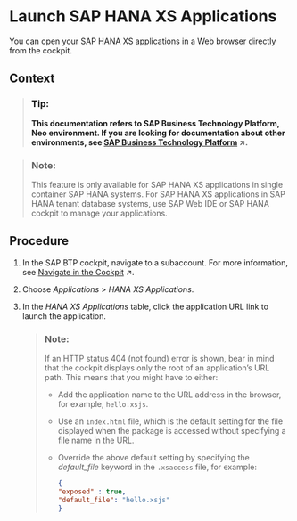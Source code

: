 <!-- loio0dd61c3e5d1d4d6cbea9aec94b7f4725 -->

# Launch SAP HANA XS Applications

You can open your SAP HANA XS applications in a Web browser directly from the cockpit.



<a name="loio0dd61c3e5d1d4d6cbea9aec94b7f4725__context_gps_2s1_hcb"/>

## Context

> ### Tip:  
> **This documentation refers to SAP Business Technology Platform, Neo environment. If you are looking for documentation about other environments, see [SAP Business Technology Platform](https://help.sap.com/viewer/65de2977205c403bbc107264b8eccf4b/Cloud/en-US/6a2c1ab5a31b4ed9a2ce17a5329e1dd8.html "SAP Business Technology Platform (SAP BTP) is an integrated offering comprised of four technology portfolios: database and data management, application development and integration, analytics, and intelligent technologies. The platform offers users the ability to turn data into business value, compose end-to-end business processes, and build and extend SAP applications quickly.") :arrow_upper_right:.**

> ### Note:  
> This feature is only available for SAP HANA XS applications in single container SAP HANA systems. For SAP HANA XS applications in SAP HANA tenant database systems, use SAP Web IDE or SAP HANA cockpit to manage your applications.



## Procedure

1.  In the SAP BTP cockpit, navigate to a subaccount. For more information, see [Navigate in the Cockpit](https://help.sap.com/viewer/65de2977205c403bbc107264b8eccf4b/Cloud/en-US/0874895f1f78459f9517da55a11ffebd.html "Learn how to navigate to your global accounts and subaccounts in the SAP BTP cockpit.") :arrow_upper_right:.

2.  Choose *Applications* \> *HANA XS Applications*.

3.  In the *HANA XS Applications* table, click the application URL link to launch the application.

    > ### Note:  
    > If an HTTP status 404 \(not found\) error is shown, bear in mind that the cockpit displays only the root of an application’s URL path. This means that you might have to either:
    > 
    > -   Add the application name to the URL address in the browser, for example, `hello.xsjs`.
    > 
    > -   Use an `index.html` file, which is the default setting for the file displayed when the package is accessed without specifying a file name in the URL.
    > 
    > -   Override the above default setting by specifying the *default\_file* keyword in the `.xsaccess` file, for example:
    > 
    >     ```json
    >     {
    >     "exposed" : true,
    >     "default_file": "hello.xsjs"
    >     }
    >     ```


